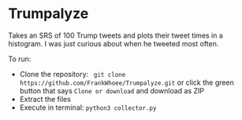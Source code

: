 # Trumpalyze
Takes an SRS of 100 Trump tweets and plots their tweet times in a histogram. I was just curious about when he tweeted most often.

To run:
- Clone the repository:
` git clone https://github.com/FrankWhoee/Trumpalyze.git`
or click the green button that says `Clone or download` and download as ZIP
- Extract the files
- Execute in terminal: `python3 collector.py`
